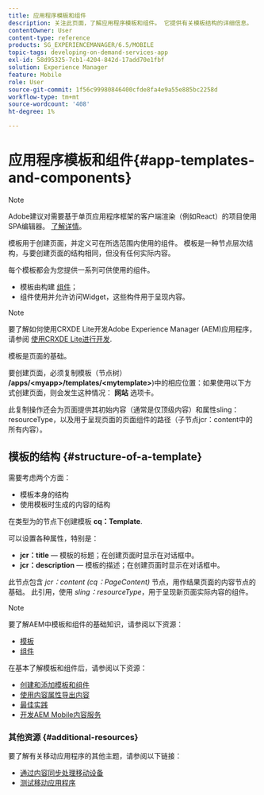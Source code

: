 ```yaml
---
title: 应用程序模板和组件
description: 关注此页面，了解应用程序模板和组件。 它提供有关模板结构的详细信息。
contentOwner: User
content-type: reference
products: SG_EXPERIENCEMANAGER/6.5/MOBILE
topic-tags: developing-on-demand-services-app
exl-id: 58d95325-7cb1-4204-842d-17add70e1fbf
solution: Experience Manager
feature: Mobile
role: User
source-git-commit: 1f56c99980846400cfde8fa4e9a55e885bc2258d
workflow-type: tm+mt
source-wordcount: '408'
ht-degree: 1%

---
```


# 应用程序模板和组件{#app-templates-and-components}

>[!NOTE]
>
>Adobe建议对需要基于单页应用程序框架的客户端渲染（例如React）的项目使用SPA编辑器。 [了解详情](/help/sites-developing/spa-overview.md)。

模板用于创建页面，并定义可在所选范围内使用的组件。 模板是一种节点层次结构，与要创建页面的结构相同，但没有任何实际内容。

每个模板都会为您提供一系列可供使用的组件。

* 模板由构建 [组件](/help/sites-developing/components.md)；
* 组件使用并允许访问Widget，这些构件用于呈现内容。

>[!NOTE]
>
>要了解如何使用CRXDE Lite开发Adobe Experience Manager (AEM)应用程序，请参阅 [使用CRXDE Lite进行开发](/help/sites-developing/developing-with-crxde-lite.md).

模板是页面的基础。

要创建页面，必须复制模板（节点树） **/apps/&lt;myapp>/templates/&lt;mytemplate>**)中的相应位置：如果使用以下方式创建页面，则会发生这种情况： **网站** 选项卡。

此复制操作还会为页面提供其初始内容（通常是仅顶级内容）和属性sling：resourceType，以及用于呈现页面的页面组件的路径（子节点jcr：content中的所有内容）。

## 模板的结构 {#structure-of-a-template}

需要考虑两个方面：

* 模板本身的结构
* 使用模板时生成的内容的结构

在类型为的节点下创建模板 **cq：Template**.

可以设置各种属性，特别是：

* **jcr：title**  — 模板的标题；在创建页面时显示在对话框中。
* **jcr：description**  — 模板的描述；在创建页面时显示在对话框中。

此节点包含 *jcr：content (cq：PageContent)* 节点，用作结果页面的内容节点的基础。 此引用，使用 *sling：resourceType*，用于呈现新页面实际内容的组件。

>[!NOTE]
>
>要了解AEM中模板和组件的基础知识，请参阅以下资源：
>
>* [模板](/help/sites-developing/templates.md)
>* [组件](/help/sites-developing/components.md)
>

在基本了解模板和组件后，请参阅以下资源：

* [创建和添加模板和组件](/help/mobile/mobile-ondemand-app-templates.md)
* [使用内容属性导出内容](/help/mobile/on-demand-content-properties-exporting.md)
* [最佳实践](/help/mobile/best-practices-aem-mobile.md)
* [开发AEM Mobile内容服务](/help/mobile/developing-content-services.md)

### 其他资源 {#additional-resources}

要了解有关移动应用程序的其他主题，请参阅以下链接：

* [通过内容同步处理移动设备](/help/mobile/mobile-ondemand-contentsync.md)
* [测试移动应用程序](/help/mobile/develop-mobile-apps-testing.md)
